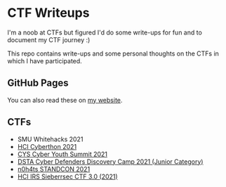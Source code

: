 # CTF Writeups

I'm a noob at CTFs but figured I'd do some write-ups for fun and to document my CTF journey :)

This repo contains write-ups and some personal thoughts on the CTFs in which I have participated.

## GitHub Pages

You can also read these on [my website](https://blog.xenosf.io).

## CTFs

* SMU Whitehacks 2021
* [HCI Cyberthon 2021](Cyberthon%202021)
* [CYS Cyber Youth Summit 2021](CYS%202021)
* [DSTA Cyber Defenders Discovery Camp 2021 (Junior Category)](CDDC%202021)
* [n0h4ts STANDCON 2021](STANDCON%202021)
* [HCI IRS Sieberrsec CTF 3.0 (2021)](Sieberrsec%202021)
